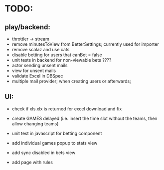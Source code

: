 TODO: 
====

play/backend:
-------------
* throttler -> stream
* remove minutesToView from BetterSettings; currently used for importer
* remove scalaz and use cats
* disable betting for users that canBet = false
* unit tests in backend for non-viewable bets  ????
* actor sending unsent mails
* view for unsent mails
* validate Excel in DBSpec
* multiple mail provider; when creating users or afterwards;


UI:
---
* check if xls.xlx is returned for excel download and fix
* create GAMES delayed (i.e. insert the time slot without the teams, then allow changing teams)
* unit test in javascript for betting component
* add individual games popup to stats view
* add sync disabled in bets view

* add page with rules


